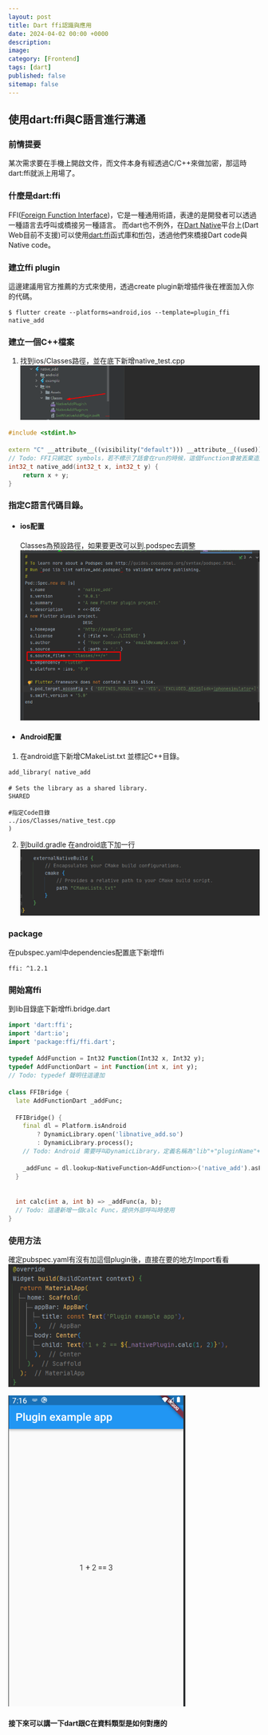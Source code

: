 ```yaml
---
layout: post
title: Dart ffi認識與應用
date: 2024-04-02 00:00 +0000
description:
image:
category: [Frontend]
tags: [dart]
published: false
sitemap: false
---
```


## 使用dart:ffi與C語言進行溝通
### 前情提要  
某次需求要在手機上開啟文件，而文件本身有經透過C/C++來做加密，那這時dart:ffi就派上用場了。

### 什麼是dart:ffi
FFI([Foreign Function Interface](https://en.wikipedia.org/wiki/Foreign_function_interface))，它是一種通用術語，表達的是開發者可以透過一種語言去呼叫或橋接另一種語言。
而dart也不例外，在[Dart Native](https://dart.dev/overview#platform)平台上(Dart Web目前不支援)可以使用[dart:ffi](https://api.dart.dev/dev/2.13.0-190.0.dev/dart-ffi/dart-ffi-library.html)函式庫和[ffi](https://pub.dev/packages/ffi)包，透過他們來橋接Dart code與Native code。

### 建立ffi plugin
這邊建議用官方推薦的方式來使用，透過create plugin新增插件後在裡面加入你的代碼。
```
$ flutter create --platforms=android,ios --template=plugin_ffi native_add
```

### 建立一個C++檔案
1. 找到ios/Classes路徑，並在底下新增native_test.cpp
![](/assets/img/post/2024-0408/p1.png)
```cpp
#include <stdint.h>

extern "C" __attribute__((visibility("default"))) __attribute__((used))
// Todo: FFI只綁定C symbols，若不標示了話會在run的時候，這個function會被丟棄造成undefind
int32_t native_add(int32_t x, int32_t y) {
    return x + y;
}
```

### 指定C語言代碼目錄。
* #### ios配置
  Classes為預設路徑，如果要更改可以到.podspec去調整
  ![](/assets/img/post/2024-0408/p2.png)
*  #### Android配置
1. 在android底下新增CMakeList.txt 並標記C++目錄。

  ```
  add_library( native_add

  # Sets the library as a shared library.
  SHARED

  #指定Code目錄
  ../ios/Classes/native_test.cpp
  )
  ```
2. 到build.gradle 在android底下加一行
![](/assets/img/post/2024-0408/p4.png)


### package
在pubspec.yaml中dependencies配置底下新增ffi
```
ffi: ^1.2.1
```

### 開始寫ffi
到lib目錄底下新增ffi.bridge.dart
```dart
import 'dart:ffi';
import 'dart:io';
import 'package:ffi/ffi.dart';

typedef AddFunction = Int32 Function(Int32 x, Int32 y);
typedef AddFunctionDart = int Function(int x, int y);
// Todo: typedef 聲明往這邊加

class FFIBridge {
  late AddFunctionDart _addFunc;

  FFIBridge() {
    final dl = Platform.isAndroid
        ? DynamicLibrary.open('libnative_add.so')
        : DynamicLibrary.process();
    // Todo: Android 需要呼叫DynamicLibrary，定義名稱為"lib"+"pluginName"+".so"，IOS則不需要

    _addFunc = dl.lookup<NativeFunction<AddFunction>>('native_add').asFunction();
  }


  int calc(int a, int b) => _addFunc(a, b);
  // Todo: 這邊新增一個calc Func，提供外部呼叫時使用
}
```
### 使用方法
確定pubspec.yaml有沒有加這個plugin後，直接在要的地方Import看看
![](/assets/img/post/2024-0408/p5.png)

![](/assets/img/post/2024-0408/p6.png)

#### 接下來可以講一下dart跟C在資料類型是如何對應的
